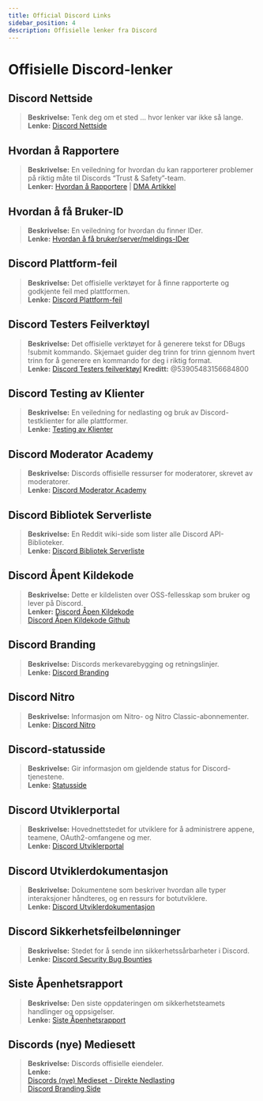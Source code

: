 ```yaml
---
title: Official Discord Links
sidebar_position: 4
description: Offisielle lenker fra Discord
---
```


# Offisielle Discord-lenker

## **Discord Nettside**
> __Beskrivelse:__ Tenk deg om et sted ... hvor lenker var ikke så lange.   <br/>
__Lenke:__ [Discord Nettside](https://dis.gd/)

## **Hvordan å Rapportere**
> __Beskrivelse:__ En veiledning for hvordan du kan rapporterer problemer på riktig måte til Discords “Trust & Safety”-team.   <br/>
__Lenker:__  [Hvordan å Rapportere](https://dis.gd/howtoreport) | [DMA Artikkel](https://discord.com/moderation/360058643194-104:-How-to-Report-Content-to-Discord)

## **Hvordan å få Bruker-ID** 
> __Beskrivelse:__ En veiledning for hvordan du finner IDer.   <br/>
__Lenke:__  [Hvordan å få bruker/server/meldings-IDer](https://dis.gd/findmyid)

## **Discord Plattform-feil**
> __Beskrivelse:__  Det offisielle verktøyet for å finne rapporterte og godkjente feil med plattformen.   <br/>
__Lenke:__ [Discord Plattform-feil](https://bugs.discord.com/)

## **Discord Testers Feilverktøyl**
> __Beskrivelse:__ Det offisielle verktøyet for å generere tekst for DBugs !submit kommando. Skjemaet guider deg trinn for trinn gjennom hvert trinn for å generere en kommando for deg i riktig format.   <br/>
__Lenke:__ [Discord Testers feilverktøyl](https://dis.gd/bug-tool)
__Kreditt:__ @53905483156684800

## **Discord Testing av Klienter**
> __Beskrivelse:__ En veiledning for nedlasting og bruk av Discord-testklienter for alle plattformer.   <br/>
__Lenke:__ [Testing av Klienter](https://support.discord.com/hc/en-us/articles/360035675191-Discord-Testing-Clients)

## **Discord Moderator Academy** 
> __Beskrivelse:__ Discords offisielle ressurser for moderatorer, skrevet av moderatorer.   <br/>
__Lenke:__ [Discord Moderator Academy](https://dis.gd/moderation)

## **Discord Bibliotek Serverliste**
> __Beskrivelse:__ En Reddit wiki-side som lister alle Discord API-Biblioteker.   <br/>
__Lenke:__ [Discord Bibliotek Serverliste](https://www.reddit.com/r/discordapp/wiki/developers)

## **Discord Åpent Kildekode**
> __Beskrivelse:__ Dette er kildelisten over OSS-fellesskap som bruker og lever på Discord.   <br/>
__Lenker:__
[Discord Åpen Kildekode](https://discord.com/open-source)   <br/>
[Discord Åpen Kildekode Github](https://github.com/discord/discord-open-source)

## **Discord Branding**  
> __Beskrivelse:__ Discords merkevarebygging og retningslinjer.   <br/>
__Lenke:__ [Discord Branding](https://discord.com/branding)

## **Discord Nitro**
> __Beskrivelse:__  Informasjon om Nitro- og Nitro Classic-abonnementer.   <br/>
__Lenke:__ [Discord Nitro](https://dis.gd/nitro)

## **Discord-statusside**
> __Beskrivelse:__ Gir informasjon om gjeldende status for Discord-tjenestene.   <br/>
__Lenke:__ [Statusside](https://dis.gd/status)

## **Discord Utviklerportal**
> __Beskrivelse:__ Hovednettstedet for utviklere for å administrere appene, teamene, OAuth2-omfangene og mer.    <br/>
__Lenke:__ [Discord Utviklerportal](https://discord.com/developers/)

## **Discord Utviklerdokumentasjon**
> __Beskrivelse:__ Dokumentene som beskriver hvordan alle typer interaksjoner håndteres, og en ressurs for botutviklere.   <br/>
__Lenke:__ [Discord Utviklerdokumentasjon](https://discord.dev/)

## **Discord Sikkerhetsfeilbelønninger**
> __Beskrivelse:__ Stedet for å sende inn sikkerhetssårbarheter i Discord.   <br/>
__Lenke:__ [Discord Security Bug Bounties](https://discord.com/security)

## **Siste Åpenhetsrapport** 
> __Beskrivelse:__ Den siste oppdateringen om sikkerhetsteamets handlinger og oppsigelser.   <br/>
__Lenke:__ [Siste Åpenhetsrapport](https://discord.com/blog/discord-transparency-report-h1-2021)

## **Discords (nye) Mediesett**
> __Beskrivelse:__ Discords offisielle eiendeler.   <br/>
__Lenke:__ <br/>
[Discords (nye) Medieset - Direkte Nedlasting](https://www.dropbox.com/sh/nabhhaq7kt59exr/AAB7U3f2pW-Jmvdul0yy7o-ia?dl=1)  <br/>
[Discord Branding Side](https://discord.com/branding)

